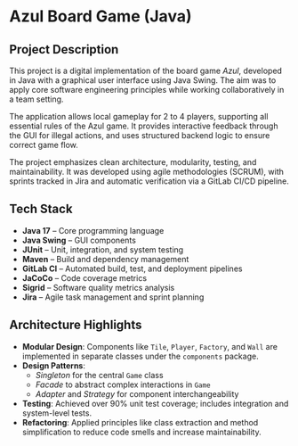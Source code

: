 # Azul Board Game (Java)

## Project Description

This project is a digital implementation of the board game *Azul*, developed in Java with a graphical user interface using Java Swing. The aim was to apply core software engineering principles while working collaboratively in a team setting.

The application allows local gameplay for 2 to 4 players, supporting all essential rules of the Azul game. It provides interactive feedback through the GUI for illegal actions, and uses structured backend logic to ensure correct game flow.

The project emphasizes clean architecture, modularity, testing, and maintainability. It was developed using agile methodologies (SCRUM), with sprints tracked in Jira and automatic verification via a GitLab CI/CD pipeline.

## Tech Stack

- **Java 17** – Core programming language
- **Java Swing** – GUI components
- **JUnit** – Unit, integration, and system testing
- **Maven** – Build and dependency management
- **GitLab CI** – Automated build, test, and deployment pipelines
- **JaCoCo** – Code coverage metrics
- **Sigrid** – Software quality metrics analysis
- **Jira** – Agile task management and sprint planning

## Architecture Highlights

- **Modular Design**: Components like `Tile`, `Player`, `Factory`, and `Wall` are implemented in separate classes under the `components` package.
- **Design Patterns**:
    - *Singleton* for the central `Game` class
    - *Facade* to abstract complex interactions in `Game`
    - *Adapter* and *Strategy* for component interchangeability
- **Testing**: Achieved over 90% unit test coverage; includes integration and system-level tests.
- **Refactoring**: Applied principles like class extraction and method simplification to reduce code smells and increase maintainability.
